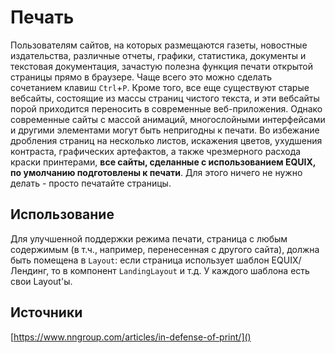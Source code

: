 # Печать

Пользователям сайтов, на которых размещаются газеты, новостные издательства, различные отчеты, графики, статистика, документы и текстовая документация, зачастую полезна функция печати открытой страницы прямо в браузере. Чаще всего это можно сделать сочетанием клавиш `Ctrl`+`P`. Кроме того, все еще существуют старые вебсайты, состоящие из массы страниц чистого текста, и эти вебсайты порой приходится переносить в современные веб-приложения. Однако современные сайты с массой анимаций, многослойными интерфейсами и другими элементами могут быть непригодны к печати. Во избежание дробления страниц на несколько листов, искажения цветов, ухудшения контраста, графических артефактов, а также чрезмерного расхода краски принтерами, **все сайты, сделанные с использованием EQUIX, по умолчанию подготовлены к печати**. Для этого ничего не нужно делать - просто печатайте страницы. 

## Использование

Для улучшенной поддержки режима печати, страница с любым содержимым (в т.ч., например, перенесенная с другого сайта), должна быть помещена в `Layout`: если страница использует шаблон EQUIX/Лендинг, то в компонент `LandingLayout` и т.д. У каждого шаблона есть свои Layout'ы.

## Источники
[https://www.nngroup.com/articles/in-defense-of-print/]()